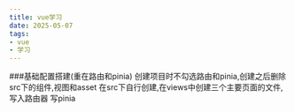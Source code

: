 ```yaml
---
title: vue学习
date: 2025-05-07
tags:
- vue
- 学习
---
```


###基础配置搭建(重在路由和pinia)
  创建项目时不勾选路由和pinia,创建之后删除src下的组件,视图和asset
  在src下自行创建,在views中创建三个主要页面的文件,写入路由器
  写pinia
  
